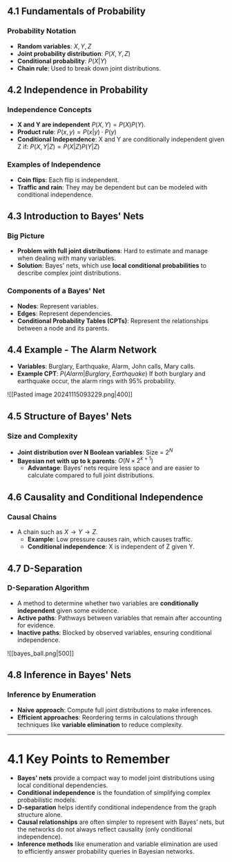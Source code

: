 ## 4.1 Fundamentals of Probability

### Probability Notation

- **Random variables**: $X, Y, Z$
- **Joint probability distribution**: $P(X, Y, Z)$
- **Conditional probability**: $P(X|Y)$
- **Chain rule**: Used to break down joint distributions.

## 4.2 Independence in Probability

### Independence Concepts

- **X and Y are independent** $P(X, Y) = P(X)P(Y)$.
- **Product rule**: $P(x,y)=P(x|y)\cdot P(y)$
- **Conditional Independence**: X and Y are conditionally independent given Z if:
  $P(X, Y|Z) = P(X|Z)P(Y|Z)$

### Examples of Independence

- **Coin flips**: Each flip is independent.
- **Traffic and rain**: They may be dependent but can be modeled with conditional independence.

## 4.3 Introduction to Bayes' Nets

### Big Picture

- **Problem with full joint distributions**: Hard to estimate and manage when dealing with many variables.
- **Solution**: Bayes' nets, which use **local conditional probabilities** to describe complex joint distributions.

### Components of a Bayes' Net

- **Nodes**: Represent variables.
- **Edges**: Represent dependencies.
- **Conditional Probability Tables (CPTs)**: Represent the relationships between a node and its parents.

## 4.4 Example - The Alarm Network

- **Variables**: Burglary, Earthquake, Alarm, John calls, Mary calls.
- **Example CPT**:
  $P(Alarm|Burglary, Earthquake)$
  If both burglary and earthquake occur, the alarm rings with 95% probability.

![[Pasted image 20241115093229.png|400]]

## 4.5 Structure of Bayes' Nets

### Size and Complexity

- **Joint distribution over N Boolean variables**: Size = $2^N$
- **Bayesian net with up to k parents**: $O(N \times 2^{k+1})$
  - **Advantage**: Bayes’ nets require less space and are easier to calculate compared to full joint distributions.

## 4.6 Causality and Conditional Independence

### Causal Chains

- A chain such as $X \rightarrow Y \rightarrow Z$.
  - **Example**: Low pressure causes rain, which causes traffic.
  - **Conditional independence**: X is independent of Z given Y.

## 4.7 D-Separation

### D-Separation Algorithm

- A method to determine whether two variables are **conditionally independent** given some evidence.
- **Active paths**: Pathways between variables that remain after accounting for evidence.
- **Inactive paths**: Blocked by observed variables, ensuring conditional independence.

![[bayes_ball.png|500]]

## 4.8 Inference in Bayes' Nets

### Inference by Enumeration

- **Naive approach**: Compute full joint distributions to make inferences.
- **Efficient approaches**: Reordering terms in calculations through techniques like **variable elimination** to reduce complexity.

---

# 4.1 Key Points to Remember

- **Bayes' nets** provide a compact way to model joint distributions using local conditional dependencies.
- **Conditional independence** is the foundation of simplifying complex probabilistic models.
- **D-separation** helps identify conditional independence from the graph structure alone.
- **Causal relationships** are often simpler to represent with Bayes’ nets, but the networks do not always reflect causality (only conditional independence).
- **Inference methods** like enumeration and variable elimination are used to efficiently answer probability queries in Bayesian networks.
